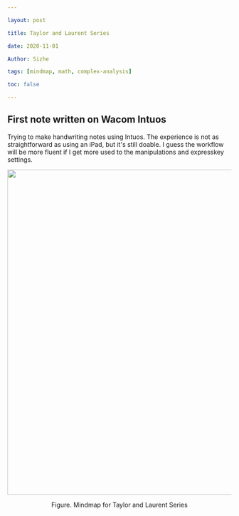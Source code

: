 ```yaml
---

layout: post

title: Taylor and Laurent Series

date: 2020-11-01

Author: Sizhe

tags: [mindmap, math, complex-analysis]

toc: false

---
```

## First note written on Wacom Intuos
Trying to make handwriting notes using Intuos. The experience is not as straightforward as using an iPad, but it's still doable. I guess the workflow will be more fluent if I get more used to the manipulations and expresskey settings.<!--more-->

<p align="center">
  <img width="1240" height="730" src="{{ site.url }}/images/Taylor-and-Laurent.png">
</p>
<p style="text-align: center;">Figure. Mindmap for Taylor and Laurent Series</p>